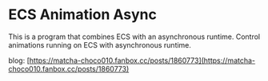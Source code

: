 # ECS Animation Async

This is a program that combines ECS with an asynchronous runtime.
Control animations running on ECS with asynchronous runtime.

blog: [https://matcha-choco010.fanbox.cc/posts/1860773](https://matcha-choco010.fanbox.cc/posts/1860773)
